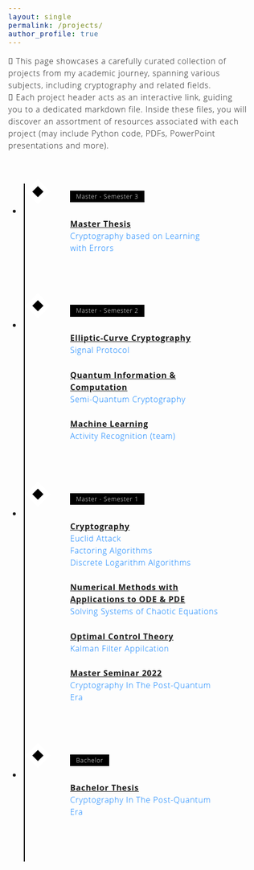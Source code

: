 ```yaml
---
layout: single
permalink: /projects/
author_profile: true
---
```


<style>
/* Insert the CSS code here */
/* Variables */
:root {
  --color-1: black;
  --color-2: white;
  --color-3: rgb(168, 50, 121);
}

/* Fonts */
@import url('https://fonts.googleapis.com/css?family=Open+Sans:300,700');

body {
  font-family: 'Open Sans', 'Helvetica Neue', Helvetica, Arial, sans-serif;
  font-size: 1em;
  font-weight: 300;
  line-height: 1.5;
  letter-spacing: 0.05em;
}

/* Layout */
* {
  box-sizing: border-box;
}

/* Styling */
.timeline {
  margin: 4em auto;
  position: relative;
  max-width: 46em;
}

.timeline:before {
  background-color: var(--color-1);
  content: '';
  margin-left: -1px;
  position: absolute;
  top: 0;
  left: 2em;
  width: 2px;
  height: 100%;
}

.timeline-event {
  position: relative;
}

.timeline-event:hover .timeline-event-icon {
  transform: rotate(-45deg);
  background-color: var(--color-3);
}

.timeline-event:hover .timeline-event-thumbnail {
  box-shadow: inset 40em 0 0 0 var(--color-3);
}

.timeline-event-copy {
  padding: 2em;
  position: relative;
  top: -1.875em;
  left: 4em;
  width: 80%;
}

.timeline-event-copy h3 {
  font-size: 1.75em;
}

.timeline-event-copy h4 {
  font-size: 1.2em;
  margin-bottom: 1.2em;
}

.timeline-event-copy strong {
  font-weight: 700;
}

.timeline-event-copy p:not(.timeline-event-thumbnail) {
  padding-bottom: 0.6em;
}

.timeline-event-icon {
  transition: transform 0.2s ease-in;
  transform: rotate(45deg);
  background-color: var(--color-1);
  outline: 10px solid var(--color-2);
  display: block;
  margin: 0.5em 0.5em 0.5em -0.5em;
  position: absolute;
  top: 0;
  left: 2em;
  width: 1em;
  height: 1em;
}

.timeline-event-thumbnail {
  transition: box-shadow 0.5s ease-in 0.1s;
  color: var(--color-2);
  font-size: 0.75em;
  background-color: var(--color-1);
  box-shadow: inset 0 0 0 0em #ef795a;
  display: inline-block;
  margin-bottom: 1.2em;
  padding: 0.25em 1em 0.2em 1em;
}

a.project-link {
  color: #007bff;
  text-decoration: none;
}

a.project-link:hover {
  text-decoration: underline;
}
</style>

📌 This page showcases a carefully curated collection of projects from my academic journey, spanning various subjects, including cryptography and related fields. <br>
📁 Each project header acts as an interactive link, guiding you to a dedicated markdown file. Inside these files, you will discover an assortment of resources associated with each project (may include Python code, PDFs, PowerPoint presentations and more).

<ul class="timeline">
  <li class="timeline-event">
    <label class="timeline-event-icon"></label>
    <div class="timeline-event-copy">
      <p class="timeline-event-thumbnail">Master - Semester 3</p>
      <p><strong><u>Master Thesis</u></strong><br>
      <a href="/projects/Master-Semester3/master_thesis/cryptography_based_on_lwe/" class="project-link">Cryptography based on Learning with Errors</a><br>
      </p>
    </div>
  </li>
  <li class="timeline-event">
    <label class="timeline-event-icon"></label>
    <div class="timeline-event-copy">
      <p class="timeline-event-thumbnail">Master - Semester 2</p>
      <p><strong><u>Elliptic-Curve Cryptography</u></strong><br>
      <a href="/projects/Master-Semester2/elliptic_curve_cryptography/signal_protocol/" class="project-link">Signal Protocol</a>
      </p>
      <p><strong><u>Quantum Information & Computation</u></strong><br>
      <a href="/projects/Master-Semester2/quantum_information_and_computation/semiquantum_cryptography/" class="project-link">Semi-Quantum Cryptography</a>
      </p>
      <p><strong><u>Machine Learning</u></strong><br>
      <a href="/projects/Master-Semester2/machine_learning/activity_recognition/" class="project-link">Activity Recognition (team)</a>
      </p>
    </div>
  </li>
  <li class="timeline-event">
    <label class="timeline-event-icon"></label>
    <div class="timeline-event-copy">
      <p class="timeline-event-thumbnail">Master - Semester 1</p>
      <p><strong><u>Cryptography</u></strong><br>
      <a href="/projects/Master-Semester1/cryptography/euclid_attack/" class="project-link">Euclid Attack</a><br>
      <a href="/projects/Master-Semester1/cryptography/factoring_algorithms/" class="project-link">Factoring Algorithms</a><br>
      <a href="/projects/Master-Semester1/cryptography/discrete_logarithm_algorithms/" class="project-link">Discrete Logarithm Algorithms</a>
      </p>
      <p><strong><u>Numerical Methods with Applications to ODE & PDE</u></strong><br>
      <a href="/projects/Master-Semester1/numerical_methods_for_ODE_and_PDE/solving_systems_of_chaotic_equations/" class="project-link">Solving Systems of Chaotic Equations</a>
      </p>
      <p><strong><u>Optimal Control Theory</u></strong><br>
      <a href="/projects/Master-Semester1/optimal_control_theory/kalman_filter_application/" class="project-link">Kalman Filter Appilcation</a>
      </p>
      <p><strong><u>Master Seminar 2022</u></strong><br>
      <a href="/projects/Master-Semester1/mcs_seminar_2022/cryptography_in_the_post_quantum_era/" class="project-link">Cryptography In The Post-Quantum Era</a>
      </p>
    </div>
  </li>
  <li class="timeline-event">
    <label class="timeline-event-icon"></label>
    <div class="timeline-event-copy">
      <p class="timeline-event-thumbnail">Bachelor</p>
      <p><strong><u>Bachelor Thesis</u></strong><br>
      <a href="/projects/Bachelor/bachelor_thesis/cryptography_in_the_post_quantum_era/" class="project-link">Cryptography In The Post-Quantum Era</a><br>
      </p>
    </div>
  </li>
</ul>
